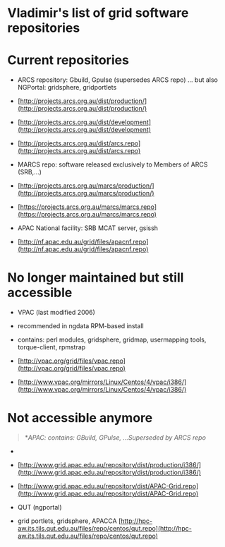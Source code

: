 # Vladimir's list of grid software repositories

# Current repositories

- ARCS repository: Gbuild, Gpulse (supersedes ARCS repo) ... but also NGPortal: gridsphere, gridportlets
	
- [http://projects.arcs.org.au/dist/production/](http://projects.arcs.org.au/dist/production/)
- [http://projects.arcs.org.au/dist/development](http://projects.arcs.org.au/dist/development)
- [http://projects.arcs.org.au/dist/arcs.repo](http://projects.arcs.org.au/dist/arcs.repo)

- MARCS repo: software released exclusively to Members of ARCS (SRB,...)
	
- [http://projects.arcs.org.au/marcs/production/](http://projects.arcs.org.au/marcs/production/)
- [https://projects.arcs.org.au/marcs/marcs.repo](https://projects.arcs.org.au/marcs/marcs.repo)

- APAC National facility: SRB MCAT server, gsissh
	
- [http://nf.apac.edu.au/grid/files/apacnf.repo](http://nf.apac.edu.au/grid/files/apacnf.repo)

# No longer maintained but still accessible

- VPAC (last modified 2006)
	
- recommended in ngdata RPM-based install
- contains: perl modules, gridsphere, gridmap, usermapping tools, torque-client, rpmstrap
		
- [http://vpac.org/grid/files/vpac.repo](http://vpac.org/grid/files/vpac.repo)
- [http://www.vpac.org/mirrors/Linux/Centos/4/vpac/i386/](http://www.vpac.org/mirrors/Linux/Centos/4/vpac/i386/)

# Not accessible anymore

>  **APAC: contains: GBuild, GPulse, ...*Superseded by ARCS repo**

- 
- [http://www.grid.apac.edu.au/repository/dist/production/i386/](http://www.grid.apac.edu.au/repository/dist/production/i386/)
- [http://www.grid.apac.edu.au/repository/dist/APAC-Grid.repo](http://www.grid.apac.edu.au/repository/dist/APAC-Grid.repo)

- QUT (ngportal)
	
- grid portlets, gridsphere, APACCA
[http://hpc-aw.its.tils.qut.edu.au/files/repo/centos/qut.repo](http://hpc-aw.its.tils.qut.edu.au/files/repo/centos/qut.repo)
